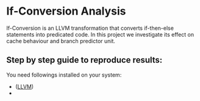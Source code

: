 # If-Conversion Analysis

If-Conversion is an LLVM transformation that converts if-then-else statements into predicated code. In this project we investigate its effect on cache behaviour and branch predictor unit.

## Step by step guide to reproduce results:

You need followings installed on your system:

- ([LLVM](https://llvm.org/docs/GettingStarted.html))
- 
